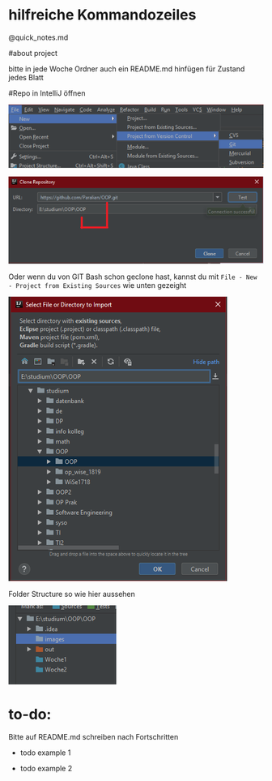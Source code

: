 # hilfreiche Kommandozeiles
@quick_notes.md

#about project

bitte in jede Woche Ordner auch ein README.md hinfügen für Zustand jedes Blatt

#Repo in IntelliJ öffnen

![alt text](https://github.com/Paralian/OOP/blob/master/images/1.png?raw=true "Logo Title Text 1")


![alt text](https://github.com/Paralian/OOP/blob/master/images/2.png?raw=true "Logo Title Text 1")

Oder wenn du von GIT Bash schon geclone hast, kannst du mit `File - New - Project from Existing Sources` wie unten gezeight

![alt text](https://github.com/Paralian/OOP/blob/master/images/3.png?raw=true "Logo Title Text 1")

Folder Structure so wie hier aussehen

![alt text](https://github.com/Paralian/OOP/blob/master/images/4.png?raw=true "Logo Title Text 1")

# to-do:
Bitte auf README.md schreiben nach Fortschritten

- todo example 1

- todo example 2

